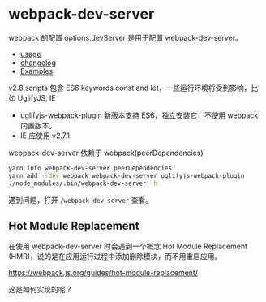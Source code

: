 # webpack-dev-server

webpack 的配置 options.devServer 是用于配置 webpack-dev-server。

- [usage](https://webpack.js.org/configuration/dev-server/)
- [changelog](https://github.com/webpack/webpack-dev-server/releases)
- [Examples](https://github.com/webpack/webpack-dev-server/tree/master/examples)

v2.8 scripts 包含 ES6 keywords const and let，一些运行环境将受到影响，比如 UglifyJS, IE

- uglifyjs-webpack-plugin 新版本支持 ES6，独立安装它，不使用 webpack 内置版本。
- IE 应使用 v2.7.1

webpack-dev-server 依赖于 webpack(peerDependencies)

```sh
yarn info webpack-dev-server peerDependencies
yarn add --dev webpack webpack-dev-server uglifyjs-webpack-plugin
./node_modules/.bin/webpack-dev-server -h
```

遇到问题，打开 `/webpack-dev-server` 查看。

## Hot Module Replacement

在使用 webpack-dev-server 时会遇到一个概念 Hot Module Replacement (HMR)，说的是在应用运行过程中添加删除模块，而不用重启应用。

https://webpack.js.org/guides/hot-module-replacement/

这是如何实现的呢？
